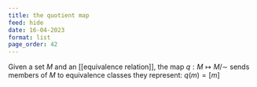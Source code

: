 ```yaml
---
title: the quotient map
feed: hide
date: 16-04-2023
format: list
page_order: 42
---
```



Given a set $M$ and an [[equivalence relation]],  the map $q: M\mapsto M/\sim$ sends members of $M$ to equivalence classes they represent: $q(m) = [m]$
